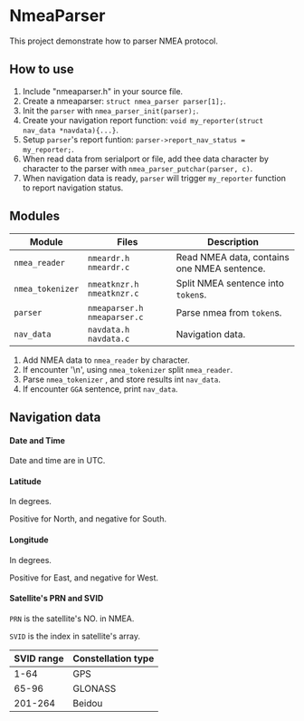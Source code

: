 # NmeaParser

This project demonstrate how to parser NMEA protocol.

## How to use

1. Include "nmeaparser.h" in your source file.
2. Create a  nmeaparser: `struct nmea_parser parser[1];`.
3. Init the `parser` with `nmea_parser_init(parser);`.
4. Create your navigation report function: `void my_reporter(struct nav_data *navdata){...}`.
5. Setup `parser`'s report funtion: `parser->report_nav_status = my_reporter;`.
6. When read data from serialport or file, add thee data character by character to the parser with `nmea_parser_putchar(parser, c)`.
7. When navigation data is ready, `parser` will trigger `my_reporter` function to report navigation status.

## Modules

| Module           | Files                         | Description                                 |
| ---------------- | ----------------------------- | ------------------------------------------- |
| `nmea_reader`    | `nmeardr.h` `nmeardr.c`       | Read NMEA data, contains one NMEA sentence. |
| `nmea_tokenizer` | `nmeatknzr.h` `nmeatknzr.c`   | Split NMEA sentence into `token`s.          |
| `parser`         | `nmeaparser.h` `nmeaparser.c` | Parse nmea from `token`s.                   |
| `nav_data`       | `navdata.h` `navdata.c`       | Navigation data.                            |

1. Add NMEA data to `nmea_reader` by character.
2. If encounter '\n',  using `nmea_tokenizer` split `nmea_reader`.
3. Parse `nmea_tokenizer` , and store results int `nav_data`.
4. If encounter `GGA` sentence, print `nav_data`.

## Navigation data

#### Date and Time

Date and time are in UTC.

#### Latitude

In degrees.

Positive for North, and negative for South.

#### Longitude

In degrees.

Positive for  East, and negative for West.

#### Satellite's PRN and SVID

`PRN` is the satellite's NO. in NMEA.

`SVID` is the index in satellite's array.

| SVID range | Constellation type |
| ---------- | ------------------ |
| 1-64       | GPS                |
| 65-96      | GLONASS            |
| 201-264    | Beidou             |



